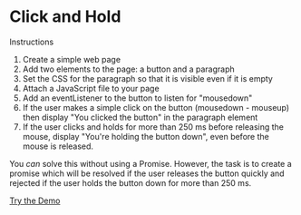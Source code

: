 # Click and Hold

Instructions

1. Create a simple web page
2. Add two elements to the page: a button and a paragraph
3. Set the CSS for the paragraph so that it is visible even if it is empty
4. Attach a JavaScript file to your page
5. Add an eventListener to the button to listen for "mousedown"
6. If the user makes a simple click on the button (mousedown - mouseup) then display "You clicked the button" in the paragraph element
7. If the user clicks and holds for more than 250 ms before releasing the mouse, display "You're holding the button down", even before the mouse is released.

You _can_ solve this without using a Promise. However, the task is to create a promise which will be resolved if the user releases the button quickly and rejected if the user holds the button down for more than 250 ms.

[Try the Demo](https://dciforks.github.io/ClickAndHold/)